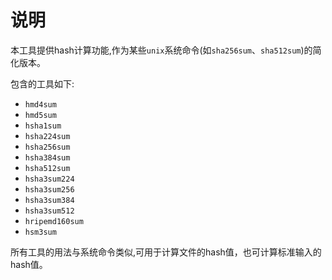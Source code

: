 # 说明

本工具提供hash计算功能,作为某些`unix`系统命令(如`sha256sum`、`sha512sum`)的简化版本。

包含的工具如下:

- `hmd4sum`
- `hmd5sum` 
- `hsha1sum` 
- `hsha224sum` 
- `hsha256sum` 
- `hsha384sum` 
- `hsha512sum` 
- `hsha3sum224`
- `hsha3sum256`
- `hsha3sum384`
- `hsha3sum512`
- `hripemd160sum` 
- `hsm3sum`

所有工具的用法与系统命令类似,可用于计算文件的hash值，也可计算标准输入的hash值。
